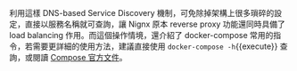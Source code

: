利用這樣 DNS-based Service Discovery 機制，可免除掉架構上很多瑣碎的設定，直接以服務名稱就可查詢，讓 Nignx 原本 reverse proxy 功能還同時具備了 load balancing 作用。而這個操作情境，還介紹了 docker-compose 常用的指令，若需要更詳細的使用方法，建議直接使用 `docker-compose -h`{{execute}} 查詢，或閱讀 [Compose 官方文件](https://docs.docker.com/compose/)。